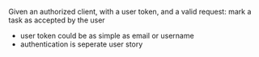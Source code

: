 Given an authorized client, with a user token, and a valid request: mark a task as accepted by the user
- user token could be as simple as email or username
- authentication is seperate user story 